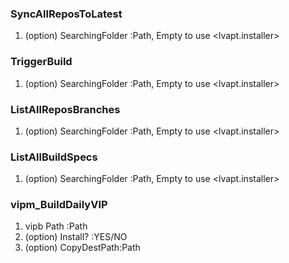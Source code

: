 ### SyncAllReposToLatest
1. (option) SearchingFolder :Path, Empty to use <lvapt.installer>
### TriggerBuild
1. (option) SearchingFolder :Path, Empty to use <lvapt.installer>
### ListAllReposBranches
1. (option) SearchingFolder :Path, Empty to use <lvapt.installer>
### ListAllBuildSpecs
1. (option) SearchingFolder :Path, Empty to use <lvapt.installer>

### vipm_BuildDailyVIP
1. vipb Path :Path
2. (option) Install? :YES/NO
3. (option) CopyDestPath:Path